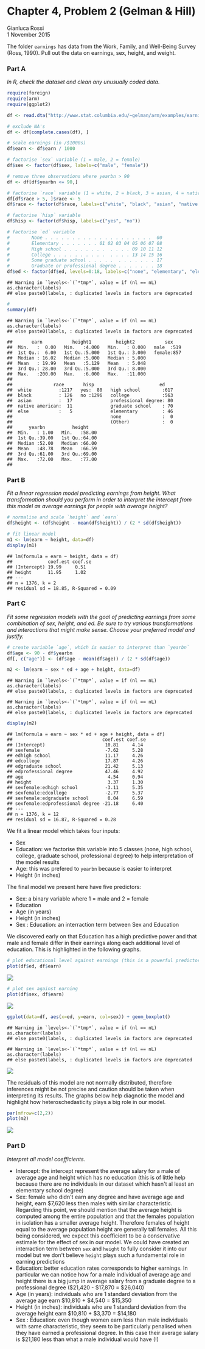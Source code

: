 # Chapter 4, Problem 2 (Gelman & Hill)
Gianluca Rossi  
1 November 2015  

The folder `earnings` has data from the Work, Family, and Well-Being Survey (Ross, 1990). Pull out the data on earnings, sex, height, and weight.

### Part A
*In R, check the dataset and clean any unusually coded data.*


```r
require(foreign)
require(arm)
require(ggplot2)
```


```r
df <- read.dta("http://www.stat.columbia.edu/~gelman/arm/examples/earnings/heights.dta")
```


```r
# exclude NA's
df <- df[complete.cases(df), ]

# scale earnings (in /$1000s)
df$earn <- df$earn / 1000

# factorise `sex` variable (1 = male, 2 = female)
df$sex <- factor(df$sex, labels=c("male", "female"))

# remove three observations where yearbn > 90
df <- df[df$yearbn <= 90,]

# factorise `race` variable (1 = white, 2 = black, 3 = asian, 4 = native american, 5 = else); we also assume those observations where race > 5 were meant to be `else`
df[df$race > 5, ]$race <- 5
df$race <- factor(df$race, labels=c("white", "black", "asian", "native american", "else"))

# factorise `hisp` variable
df$hisp <- factor(df$hisp, labels=c("yes", "no"))

# factorise `ed` variable
#        None . . . . . . . . . . . . . . . . . . . .  00
#        Elementary . . . . . . . 01 02 03 04 05 06 07 08
#        High school . . . . . . . .  . . . . 09 10 11 12
#        College . . . . . . . . . .  . . . . 13 14 15 16
#        Some graduate school . . . . .  . . . . . . . 17
#        Graduate or professional degree . . . . . . . 18
df$ed <- factor(df$ed, levels=0:18, labels=c("none", "elementary", "elementary","elementary","elementary","elementary","elementary","elementary","elementary", "high school", "high school", "high school", "high school", "college", "college", "college", "college", "graduate school", "professional degree"))
```

```
## Warning in `levels<-`(`*tmp*`, value = if (nl == nL) as.character(labels)
## else paste0(labels, : duplicated levels in factors are deprecated
```

```r
#
summary(df)
```

```
## Warning in `levels<-`(`*tmp*`, value = if (nl == nL) as.character(labels)
## else paste0(labels, : duplicated levels in factors are deprecated
```

```
##       earn           height1         height2           sex     
##  Min.   :  0.00   Min.   :4.000   Min.   : 0.000   male  :519  
##  1st Qu.:  6.00   1st Qu.:5.000   1st Qu.: 3.000   female:857  
##  Median : 16.02   Median :5.000   Median : 5.000               
##  Mean   : 19.99   Mean   :5.129   Mean   : 5.048               
##  3rd Qu.: 28.00   3rd Qu.:5.000   3rd Qu.: 8.000               
##  Max.   :200.00   Max.   :6.000   Max.   :11.000               
##                                                                
##               race       hisp                        ed     
##  white          :1217   yes:  80   high school        :617  
##  black          : 126   no :1296   college            :563  
##  asian          :  17              professional degree: 80  
##  native american:  11              graduate school    : 70  
##  else           :   5              elementary         : 46  
##                                    none               :  0  
##                                    (Other)            :  0  
##      yearbn          height     
##  Min.   : 1.00   Min.   :58.00  
##  1st Qu.:39.00   1st Qu.:64.00  
##  Median :52.00   Median :66.00  
##  Mean   :48.78   Mean   :66.59  
##  3rd Qu.:61.00   3rd Qu.:69.00  
##  Max.   :72.00   Max.   :77.00  
## 
```

### Part B
*Fit a linear regression model predicting earnings from height. What transformation should you perform in order to interpret the intercept from this model as average earnings for people with average height?*


```r
# normalise and scale `height` and `earn`
df$height <- (df$height - mean(df$height)) / (2 * sd(df$height))

# fit linear model
m1 <- lm(earn ~ height, data=df)
display(m1)
```

```
## lm(formula = earn ~ height, data = df)
##             coef.est coef.se
## (Intercept) 19.99     0.51  
## height      11.95     1.02  
## ---
## n = 1376, k = 2
## residual sd = 18.85, R-Squared = 0.09
```

### Part C
*Fit some regression models with the goal of predicting earnings from some combination of sex, height, and ed. Be sure to try various transformations and interactions that might make sense. Choose your preferred model and justify.*


```r
# create variable `age`, which is easier to interpret than `yearbn`
df$age <- 90 - df$yearbn
df[, c("age")] <- (df$age - mean(df$age)) / (2 * sd(df$age))
```


```r
m2 <- lm(earn ~ sex * ed + age + height, data=df)
```

```
## Warning in `levels<-`(`*tmp*`, value = if (nl == nL) as.character(labels)
## else paste0(labels, : duplicated levels in factors are deprecated
```

```
## Warning in `levels<-`(`*tmp*`, value = if (nl == nL) as.character(labels)
## else paste0(labels, : duplicated levels in factors are deprecated
```

```r
display(m2)
```

```
## lm(formula = earn ~ sex * ed + age + height, data = df)
##                                 coef.est coef.se
## (Intercept)                      10.81     4.14 
## sexfemale                        -7.62     5.28 
## edhigh school                    11.17     4.26 
## edcollege                        17.87     4.26 
## edgraduate school                21.42     5.13 
## edprofessional degree            47.46     4.92 
## age                               4.54     0.94 
## height                            3.37     1.30 
## sexfemale:edhigh school          -3.11     5.35 
## sexfemale:edcollege              -2.77     5.37 
## sexfemale:edgraduate school       0.04     6.59 
## sexfemale:edprofessional degree -21.18     6.40 
## ---
## n = 1376, k = 12
## residual sd = 16.87, R-Squared = 0.28
```

We fit a linear model which takes four inputs: 

* Sex
* Education: we factorise this variable into 5 classes (none, high school, college, graduate school, professional degree) to help interpretation of the model results
* Age: this was prefered to `yearbn` because is easier to interpret
* Height (in inches)

The final model we present here have five predictors:

* Sex: a binary variable where 1 = male and 2 = female
* Education
* Age (in years)
* Height (in inches)
* Sex : Education: an interraction term between Sex and Education

We discovered early on that Education has a high predictive power and that male and female differ in their earnings along each additional level of education. This is highlighted in the following graphs.


```r
# plot educational level against earnings (this is a powerful predictor)
plot(df$ed, df$earn)
```

![](arm_ch4p2_files/figure-html/plot_features-1.png) 

```r
# plot sex against earning
plot(df$sex, df$earn)
```

![](arm_ch4p2_files/figure-html/plot_features-2.png) 

```r
ggplot(data=df, aes(x=ed, y=earn, col=sex)) + geom_boxplot()
```

```
## Warning in `levels<-`(`*tmp*`, value = if (nl == nL) as.character(labels)
## else paste0(labels, : duplicated levels in factors are deprecated
```

```
## Warning in `levels<-`(`*tmp*`, value = if (nl == nL) as.character(labels)
## else paste0(labels, : duplicated levels in factors are deprecated
```

![](arm_ch4p2_files/figure-html/plot_features-3.png) 

The residuals of this model are not normally distributed, therefore inferences might be not precise and caution should be taken when interpreting its results. The graphs below help diagnotic the model and highlight how heteroschedasticity plays a big role in our model.


```r
par(mfrow=c(2,2))
plot(m2)
```

![](arm_ch4p2_files/figure-html/plot_residual_m2-1.png) 

### Part D
*Interpret all model coefficients.*

* Intercept: the intercept represent the average salary for a male of average age and height which has no education (this is of little help because there are no individuals in our dataset which hasn't al least an elementary school degree)
* Sex: female who didn't earn any degree and have average age and height, earn $7,620 less then males with similar characteristic. Regarding this point, we should mention that the average height is computed among the entire population and that the females population in isolation has a smaller average height. Therefore females of height equal to the average population height are generally tall females. All this being considered, we expect this coefficient to be a conservative estimale for the effect of sex in our model. We could have created an interraction term between `sex` and `height` to fully consider it into our model but we don't believe `height` plays such a fundamental role in earning predictions
* Education: better education rates corresponds to higher earnings. In particular we can notice how for a male individual of average age and height there is a big jump in average salary from a graduate degree to a professional degree ($21,420 - $17,870 = $26,040)
* Age (in years): individuals who are 1 standard deviation from the average age earn $10,810 + $4,540 = $15,350
* Height (in inches): individuals who are 1 standard deviation from the average height earn $10,810 + $3,370 = $14,180
* Sex : Education: even though women earn less than male individuals with same characteristic, they seem to be particularly penalised when they have earned a professional degree. In this case their average salary is $21,180 less than what a male individual would have (!)
